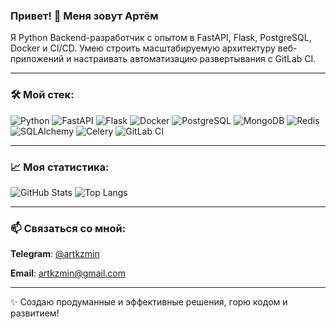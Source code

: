### Привет! 👋 Меня зовут Артём
Я Python Backend-разработчик с опытом в FastAPI, Flask, PostgreSQL, Docker и CI/CD. Умею строить масштабируемую архитектуру веб-приложений и настраивать автоматизацию развертывания с GitLab CI.

---

### 🛠 **Мой стек:**

![Python](https://img.shields.io/badge/Python-3776AB?style=for-the-badge&logo=python&logoColor=white)
![FastAPI](https://img.shields.io/badge/FastAPI-009688?style=for-the-badge&logo=fastapi&logoColor=white)
![Flask](https://img.shields.io/badge/Flask-000000?style=for-the-badge&logo=flask&logoColor=white)
![Docker](https://img.shields.io/badge/Docker-2496ED?style=for-the-badge&logo=docker&logoColor=white)
![PostgreSQL](https://img.shields.io/badge/PostgreSQL-316192?style=for-the-badge&logo=postgresql&logoColor=white)
![MongoDB](https://img.shields.io/badge/MongoDB-47A248?style=for-the-badge&logo=mongodb&logoColor=white)
![Redis](https://img.shields.io/badge/Redis-DC382D?style=for-the-badge&logo=redis&logoColor=white)
![SQLAlchemy](https://img.shields.io/badge/SQLAlchemy-cc0000?style=for-the-badge&logo=python&logoColor=white)
![Celery](https://img.shields.io/badge/Celery-%2300C7B7?style=for-the-badge&logo=celery&logoColor=white)
![GitLab CI](https://img.shields.io/badge/GitLab%20CI-FCA121?style=for-the-badge&logo=gitlab&logoColor=white)

---

### 📈 **Моя статистика:**

![GitHub Stats](https://github-readme-stats.vercel.app/api?username=artkzmin&show_icons=true&theme=radical)
![Top Langs](https://github-readme-stats.vercel.app/api/top-langs/?username=artkzmin&layout=compact&theme=radical)

---

### 📫 **Связаться со мной:**

**Telegram**: [@artkzmin](https://t.me/artkzmin)

**Email**: artkzmin@gmail.com

---

✨ Создаю продуманные и эффективные решения, горю кодом и развитием!
